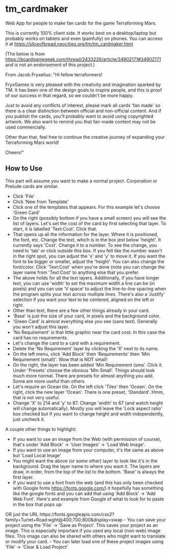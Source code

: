 # tm_cardmaker

Web App for people to make fan cards for the game Terraforming Mars.

This is currently 100% client side. It works best on a desktop/laptop but probably works on tablets and even (painfully) on phones.
You can access it at https://sliceofbread.neocities.org/tm/tm_cardmaker.html

(The below is from https://boardgamegeek.com/thread/2433226/article/34902171#34902171 and is not an endorsement of this project.)

From Jacob Fryxelius:
"Hi fellow terraformers!

FryxGames is very pleased with the creativity and imagination sparked by TM. It has been one of the design goals to inspire people, and this is proof of our success in that regard, so we couldn't be more happy.

Just to avoid any conflicts of interest, please mark all cards 'fan made' so there is a clear distinction between official and non-official content. And if you publish the cards, you'll probably want to avoid using copyrighted artwork. We also want to remind you that fan-made content may not be used commercially.

Other than that, feel free to continue the creative journey of expanding your Terraforming Mars world!

Cheers!"

## How to Use

This part will assume you want to make a normal project. Corporation or Prelude cards are similar.
- Click 'File'
- Click 'New from Template'
- Click one of the templates that appears. For this example let's choose 'Green Card'
- On the right (possibly bottom if you have a small screen) you will see the list of layers. Let's set the cost of the card by first selecting that layer. To start, it is labelled  'Text:Cost'. Click that.
- That opens up all the information for the layer. Where it is positioned, the font, etc. Change the text, which is in the box jest below 'height'. It currently says 'Cost'. Change it to a number. To see the change, you need to 'tab' or click outside this box. If you felt like the number wasn't in the right spot, you can adjust the 'x' and 'y' to move it. If you want the font to be bigger or smaller, adjust the 'height'. You can also change the font/color. Click 'Text:Cost' when you're done (note you can change the layer name from 'Text:Cost' to anything else that you prefer.
- The above holds for all the text layers. Additionally, if you have longer text, you can use 'width' to set the maximum width a line can be (in pixels) and you can use 'V space' to adjust the line-to-line spacing when the program splits your text across multiple lines. There's also a 'Justify' selection if you want your text to be centered, aligned on the left or right.
- Other than text, there are a few other things already in your card.
- 'Base' is just the size of your card, in pixels and the background color.
- 'Green Card' is almost everything else you see (sans text). Generally you won't adjust this layer.
- 'No Requirement' is that little graphic near the card cost. In this case the card has no requirements.
- Let's change the card to a card with a requirement.
- Delete the 'No Requirement' layer by clicking the 'X' next to its name.
- On the left menu, click 'Add Block' then 'Requirements' then 'Min Requirement (small)'. Wow that is NOT small!
- On the right, the layer has been added 'Min Requirement (sma'. Click it. Under 'Presets' choose the obvious 'Min Small'. Things should look much more normal. There are presets for almost anything you add. Some are more useful than others
- Let's require an Ocean tile. On the left click 'Tiles' then 'Ocean'. On the right, click the new layer 'Ocean'. There is one preset, 'Standard'. Hmm, that is not very useful.
- Change 'X' to 214 and 'y' to 87. Change 'width' to 67 (and watch height will change automatically). Mostly you will leave the 'Lock aspect ratio' box checked but if you want to change height and width independently, just uncheck it.

A couple other things to highlight:
- If you want to use an image from the Web (with permission of course), that's under 'Add Block' -> 'User Images' -> 'Load Web Image'.
- If you want to use an image from your computer, it's the same as above but 'Load Local Image'
- You might want the above (or some other) layer to look like it's in the background. Drag the layer name to where you want it. The layers are draw, in order, from the top of the list to the bottom. 'Base' is always the first layer.
- If you want to use a font from the web (and this has only been checked with Google fonts https://fonts.google.com/) it hopefully has something like the google fonts and you can add that using 'Add Block' -> 'Add Web Font'. Here's and example from Google of what to look for to paste in the box that pops up:
<link href="https://fonts.googleapis.com/css2?family=Turret+Road:wght@400;700;800&display=swap" rel="stylesheet"> OR just the URL https://fonts.googleapis.com/css2?family=Turret+Road:wght@400;700;800&display=swap
- You can save your project using the 'File' -> 'Save as Project'. This saves your project as an image. This is especially important if you used any local (non-web) image files. This image can also be shared with others who might want to translate or modify your card.
- You can later load one of these project images using 'File' -> 'Clear & Load Project'

